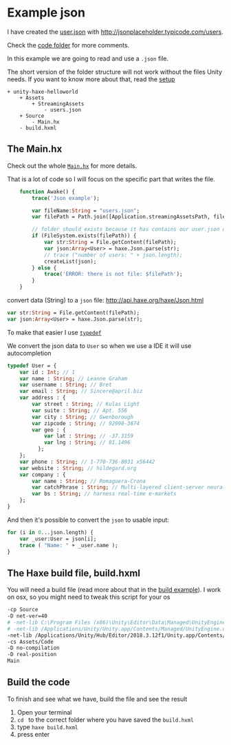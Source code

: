 # Example json

I have created the [user.json](https://github.com/MatthijsKamstra/haxeunity/tree/master/08json/code/Assets/StreamingAssets/users.json) with <http://jsonplaceholder.typicode.com/users>.


Check the [code folder](https://github.com/MatthijsKamstra/haxeunity/tree/master/08json/code) for more comments.

In this example we are going to read and use a `.json` file.

The short version of the folder structure will not work without the files Unity needs.
If you want to know more about that, read the [setup](../00setup/example.md)

```
+ unity-haxe-helloworld
	+ Assets
		+ StreamingAssets
			- users.json
	+ Source
		- Main.hx
	- build.hxml
```

## The Main.hx

Check out the whole [`Main.hx`](/code/Source/Main.hx) for more details.

That is a lot of code so I will focus on the specific part that writes the file.


```haxe
	function Awake() {
		trace('Json example');

		var fileName:String = "users.json";
		var filePath = Path.join([Application.streamingAssetsPath, fileName]);

		// folder should exists because it has contains our user.json data file
		if (FileSystem.exists(filePath)) {
			var str:String = File.getContent(filePath);
			var json:Array<User> = haxe.Json.parse(str);
			// trace ("number of users: " + json.length);
			createList(json);
		} else {
			trace('ERROR: there is not file: $filePath');
		}
	}
```

convert data (String) to a `json` file:
<http://api.haxe.org/haxe/Json.html>

```haxe
var str:String = File.getContent(filePath);
var json:Array<User> = haxe.Json.parse(str);
```

To make that easier I use [`typedef`](http://haxe.org/manual/type-system-typedef.html)

We convert the json data to `User` so when we use a IDE it will use autocompletion

```haxe
typedef User = {
	var id : Int; // 1
	var name : String; // Leanne Graham
	var username : String; // Bret
	var email : String; // Sincere@april.biz
	var address : {
	  	var street : String; // Kulas Light
	  	var suite : String; // Apt. 556
	  	var city : String; // Gwenborough
	  	var zipcode : String; // 92998-3874
	  	var geo : {
	    	var lat : String; // -37.3159
	    	var lng : String; // 81.1496
	      };
	};
	var phone : String; // 1-770-736-8031 x56442
	var website : String; // hildegard.org
	var company : {
	  	var name : String; // Romaguera-Crona
	  	var catchPhrase : String; // Multi-layered client-server neural-net
	  	var bs : String; // harness real-time e-markets
    };
}

```


And then it's possible to convert the `json` to usable input:

```haxe
for (i in 0...json.length) {
	var _user:User = json[i];
	trace ( "Name: " + _user.name );
}
```



## The Haxe build file, build.hxml

You will need a build file (read more about that in the [build example](../09build/example.md)).
I work on osx, so you might need to tweak this script for your os


```bash
-cp Source
-D net-ver=40
# -net-lib C:\Program Files (x86)\Unity\Editor\Data\Managed\UnityEngine.dll
# -net-lib /Applications/Unity/Unity.app/Contents/Managed/UnityEngine.dll
-net-lib /Applications/Unity/Hub/Editor/2018.3.12f1/Unity.app/Contents/Managed/UnityEngine.dll
-cs Assets/Code
-D no-compilation
-D real-position
Main
```



## Build the code

To finish and see what we have, build the file and see the result

1. Open your terminal
2. `cd ` to the correct folder where you have saved the `build.hxml`
3. type `haxe build.hxml`
4. press enter



